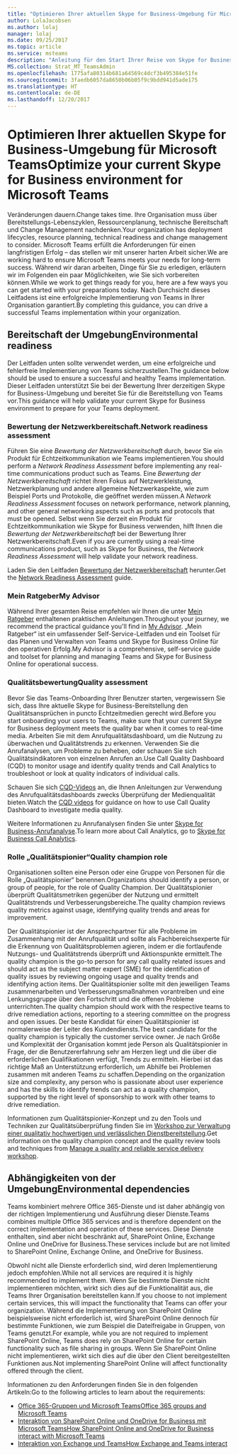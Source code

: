 ```yaml
---
title: "Optimieren Ihrer aktuellen Skype for Business-Umgebung für Microsoft Teams"
author: LolaJacobsen
ms.author: lolaj
manager: lolaj
ms.date: 09/25/2017
ms.topic: article
ms.service: msteams
description: "Anleitung für den Start Ihrer Reise von Skype for Business nach Microsoft Teams"
MS.collection: Strat_MT_TeamsAdmin
ms.openlocfilehash: 1775afa80314b681a64569c4dcf3b495384e51fe
ms.sourcegitcommit: 3faedb6057da8650b06b05f9c9bdd941d5ade175
ms.translationtype: HT
ms.contentlocale: de-DE
ms.lasthandoff: 12/20/2017
---
```

<a name="optimize-your-current-skype-for-business-environment-for-microsoft-teams"></a><span data-ttu-id="02b59-103">Optimieren Ihrer aktuellen Skype for Business-Umgebung für Microsoft Teams</span><span class="sxs-lookup"><span data-stu-id="02b59-103">Optimize your current Skype for Business environment for Microsoft Teams</span></span>
==============================================================

<span data-ttu-id="02b59-104">Veränderungen dauern.</span><span class="sxs-lookup"><span data-stu-id="02b59-104">Change takes time.</span></span> <span data-ttu-id="02b59-105">Ihre Organisation muss über Bereitstellungs-Lebenszyklen, Ressourcenplanung, technische Bereitschaft und Change Management nachdenken.</span><span class="sxs-lookup"><span data-stu-id="02b59-105">Your organization has deployment lifecycles, resource planning, technical readiness and change management to consider.</span></span> <span data-ttu-id="02b59-106">Microsoft Teams erfüllt die Anforderungen für einen langfristigen Erfolg – das stellen wir mit unserer harten Arbeit sicher.</span><span class="sxs-lookup"><span data-stu-id="02b59-106">We are working hard to ensure Microsoft Teams meets your needs for long-term success.</span></span> <span data-ttu-id="02b59-107">Während wir daran arbeiten, Dinge für Sie zu erledigen, erläutern wir im Folgenden ein paar Möglichkeiten, wie Sie sich vorbereiten können.</span><span class="sxs-lookup"><span data-stu-id="02b59-107">While we work to get things ready for you, here are a few ways you can get started with your preparations today.</span></span> <span data-ttu-id="02b59-108">Nach Durchsicht dieses Leitfadens ist eine erfolgreiche Implementierung von Teams in Ihrer Organisation garantiert.</span><span class="sxs-lookup"><span data-stu-id="02b59-108">By completing this guidance, you can drive a successful Teams implementation within your organization.</span></span>

## <a name="environmental-readiness"></a><span data-ttu-id="02b59-109">Bereitschaft der Umgebung</span><span class="sxs-lookup"><span data-stu-id="02b59-109">Environmental readiness</span></span>


<span data-ttu-id="02b59-110">Der Leitfaden unten sollte verwendet werden, um eine erfolgreiche und fehlerfreie Implementierung von Teams sicherzustellen.</span><span class="sxs-lookup"><span data-stu-id="02b59-110">The guidance below should be used to ensure a successful and healthy Teams implementation.</span></span> <span data-ttu-id="02b59-111">Dieser Leitfaden unterstützt Sie bei der Bewertung Ihrer derzeitigen Skype for Business-Umgebung und bereitet Sie für die Bereitstellung von Teams vor.</span><span class="sxs-lookup"><span data-stu-id="02b59-111">This guidance will help validate your current Skype for Business environment to prepare for your Teams deployment.</span></span>   


### <a name="network-readiness-assessment"></a><span data-ttu-id="02b59-112">Bewertung der Netzwerkbereitschaft.</span><span class="sxs-lookup"><span data-stu-id="02b59-112">Network readiness assessment</span></span>


<span data-ttu-id="02b59-113">Führen Sie eine *Bewertung der Netzwerkbereitschaft* durch, bevor Sie ein Produkt für Echtzeitkommunikation wie Teams implementieren.</span><span class="sxs-lookup"><span data-stu-id="02b59-113">You should perform a *Network Readiness Assessment* before implementing any real-time communications product such as Teams.</span></span> <span data-ttu-id="02b59-114">Eine *Bewertung der Netzwerkbereitschaft* richtet ihren Fokus auf Netzwerkleistung, Netzwerkplanung und andere allgemeine Netzwerkaspekte, wie zum Beispiel Ports und Protokolle, die geöffnet werden müssen.</span><span class="sxs-lookup"><span data-stu-id="02b59-114">A *Network Readiness Assessment* focuses on network performance, network planning, and other general networking aspects such as ports and protocols that must be opened.</span></span> <span data-ttu-id="02b59-115">Selbst wenn Sie derzeit ein Produkt für Echtzeitkommunikation wie Skype for Business verwenden, hilft Ihnen die *Bewertung der Netzwerkbereitschaft* bei der Bewertung Ihrer Netzwerkbereitschaft.</span><span class="sxs-lookup"><span data-stu-id="02b59-115">Even if you are currently using a real-time communications product, such as Skype for Business, the *Network Readiness Assessment* will help validate your network readiness.</span></span>

<span data-ttu-id="02b59-116">Laden Sie den Leitfaden [Bewertung der Netzwerkbereitschaft](https://go.microsoft.com/fwlink/?linkid=859069) herunter.</span><span class="sxs-lookup"><span data-stu-id="02b59-116">Get the [Network Readiness Assessment](https://go.microsoft.com/fwlink/?linkid=859069) guide.</span></span>

### <a name="my-advisor"></a><span data-ttu-id="02b59-117">Mein Ratgeber</span><span class="sxs-lookup"><span data-stu-id="02b59-117">My Advisor</span></span>


<span data-ttu-id="02b59-118">Während Ihrer gesamten Reise empfehlen wir Ihnen die unter [Mein Ratgeber](http://aka.ms/myadvisor) enthaltenen praktischen Anleitungen.</span><span class="sxs-lookup"><span data-stu-id="02b59-118">Throughout your journey, we recommend the practical guidance you'll find in [My Advisor](http://aka.ms/myadvisor).</span></span> <span data-ttu-id="02b59-119">„Mein Ratgeber“ ist ein umfassender Self-Service-Leitfaden und ein Toolset für das Planen und Verwalten von Teams und Skype for Business Online für den operativen Erfolg.</span><span class="sxs-lookup"><span data-stu-id="02b59-119">My Advisor is a comprehensive, self-service guide and toolset for planning and managing Teams and Skype for Business Online for operational success.</span></span>


### <a name="quality-assessment"></a><span data-ttu-id="02b59-120">Qualitätsbewertung</span><span class="sxs-lookup"><span data-stu-id="02b59-120">Quality assessment</span></span>


<span data-ttu-id="02b59-121">Bevor Sie das Teams-Onboarding Ihrer Benutzer starten, vergewissern Sie sich, dass Ihre aktuelle Skype for Business-Bereitstellung den Qualitätsansprüchen in puncto Echtzeitmedien gerecht wird.</span><span class="sxs-lookup"><span data-stu-id="02b59-121">Before you start onboarding your users to Teams, make sure that your current Skype for Business deployment meets the quality bar when it comes to real-time media.</span></span> <span data-ttu-id="02b59-122">Arbeiten Sie mit dem Anrufqualitätsdashboard, um die Nutzung zu überwachen und Qualitätstrends zu erkennen. Verwenden Sie die Anrufanalysen, um Probleme zu beheben, oder schauen Sie sich Qualitätsindikatoren von einzelnen Anrufen an.</span><span class="sxs-lookup"><span data-stu-id="02b59-122">Use Call Quality Dashboard (CQD) to monitor usage and identify quality trends and Call Analytics to troubleshoot or look at quality indicators of individual calls.</span></span>

<span data-ttu-id="02b59-123">Schauen Sie sich [CQD-Videos](https://www.skypeoperationsframework.com/Academy?SOFTrainings=Leverage%20the%20Investigate%20Media%20Quality%20using%20CQD%20Videos) an, die Ihnen Anleitungen zur Verwendung des Anrufqualitätsdashboards zwecks Überprüfung der Medienqualität bieten.</span><span class="sxs-lookup"><span data-stu-id="02b59-123">Watch the [CQD videos](https://www.skypeoperationsframework.com/Academy?SOFTrainings=Leverage%20the%20Investigate%20Media%20Quality%20using%20CQD%20Videos) for guidance on how to use Call Quality Dashboard to investigate media quality.</span></span>

<span data-ttu-id="02b59-124">Weitere Informationen zu Anrufanalysen finden Sie unter [Skype for Business-Anrufanalyse](https://support.office.com/article/Set-up-Skype-for-Business-Call-Analytics-fbf7247a-84ae-46cc-9204-2c45b1c734cd).</span><span class="sxs-lookup"><span data-stu-id="02b59-124">To learn more about Call Analytics, go to [Skype for Business Call Analytics](https://support.office.com/article/Set-up-Skype-for-Business-Call-Analytics-fbf7247a-84ae-46cc-9204-2c45b1c734cd).</span></span>

### <a name="quality-champion-role"></a><span data-ttu-id="02b59-125">Rolle „Qualitätspionier“</span><span class="sxs-lookup"><span data-stu-id="02b59-125">Quality champion role</span></span>


<span data-ttu-id="02b59-126">Organisationen sollten eine Person oder eine Gruppe von Personen für die Rolle „Qualitätspionier“ benennen.</span><span class="sxs-lookup"><span data-stu-id="02b59-126">Organizations should identify a person, or group of people, for the role of Quality Champion.</span></span> <span data-ttu-id="02b59-127">Der Qualitätspionier überprüft Qualitätsmetriken gegenüber der Nutzung und ermittelt Qualitätstrends und Verbesserungsbereiche.</span><span class="sxs-lookup"><span data-stu-id="02b59-127">The quality champion reviews quality metrics against usage, identifying quality trends and areas for improvement.</span></span>

<span data-ttu-id="02b59-128">Der Qualitätspionier ist der Ansprechpartner für alle Probleme im Zusammenhang mit der Anrufqualität und sollte als Fachbereichsexperte für die Erkennung von Qualitätsproblemen agieren, indem er die fortlaufende Nutzungs- und Qualitätstrends überprüft und Aktionspunkte ermittelt.</span><span class="sxs-lookup"><span data-stu-id="02b59-128">The quality champion is the go-to person for any call quality related issues and should act as the subject matter expert (SME) for the identification of quality issues by reviewing ongoing usage and quality trends and identifying action items.</span></span> <span data-ttu-id="02b59-129">Der Qualitätspionier sollte mit den jeweiligen Teams zusammenarbeiten und Verbesserungsmaßnahmen vorantreiben und eine Lenkungsgruppe über den Fortschritt und die offenen Probleme unterrichten.</span><span class="sxs-lookup"><span data-stu-id="02b59-129">The quality champion should work with the respective teams to drive remediation actions, reporting to a steering committee on the progress and open issues.</span></span> <span data-ttu-id="02b59-130">Der beste Kandidat für einen Qualitätspionier ist normalerweise der Leiter des Kundendiensts.</span><span class="sxs-lookup"><span data-stu-id="02b59-130">The best candidate for the quality champion is typically the customer service owner.</span></span> <span data-ttu-id="02b59-131">Je nach Größe und Komplexität der Organisation kommt jede Person als Qualitätspionier in Frage, der die Benutzererfahrung sehr am Herzen liegt und die über die erforderlichen Qualifikationen verfügt, Trends zu ermitteln. Hierbei ist das richtige Maß an Unterstützung erforderlich, um Abhilfe bei Problemen zusammen mit anderen Teams zu schaffen.</span><span class="sxs-lookup"><span data-stu-id="02b59-131">Depending on the organization size and complexity, any person who is passionate about user experience and has the skills to identify trends can act as a quality champion, supported by the right level of sponsorship to work with other teams to drive remediation.</span></span>

<span data-ttu-id="02b59-132">Informationen zum Qualitätspionier-Konzept und zu den Tools und Techniken zur Qualitätsüberprüfung finden Sie im [Workshop zur Verwaltung einer qualitativ hochwertigen und verlässlichen Dienstbereitstellung](https://go.microsoft.com/fwlink/?linkid=859071).</span><span class="sxs-lookup"><span data-stu-id="02b59-132">Get information on the quality champion concept and the quality review tools and techniques from [Manage a quality and reliable service delivery workshop](https://go.microsoft.com/fwlink/?linkid=859071).</span></span>

## <a name="environmental-dependencies"></a><span data-ttu-id="02b59-133">Abhängigkeiten von der Umgebung</span><span class="sxs-lookup"><span data-stu-id="02b59-133">Environmental dependencies</span></span>


<span data-ttu-id="02b59-134">Teams kombiniert mehrere Office 365-Dienste und ist daher abhängig von der richtigen Implementierung und Ausführung dieser Dienste.</span><span class="sxs-lookup"><span data-stu-id="02b59-134">Teams combines multiple Office 365 services and is therefore dependent on the correct implementation and operation of these services.</span></span> <span data-ttu-id="02b59-135">Diese Dienste enthalten, sind aber nicht beschränkt auf, SharePoint Online, Exchange Online und OneDrive for Business.</span><span class="sxs-lookup"><span data-stu-id="02b59-135">These services include but are not limited to SharePoint Online, Exchange Online, and OneDrive for Business.</span></span>

<span data-ttu-id="02b59-136">Obwohl nicht alle Dienste erforderlich sind, wird deren Implementierung jedoch empfohlen.</span><span class="sxs-lookup"><span data-stu-id="02b59-136">While not all services are required it is highly recommended to implement them.</span></span> <span data-ttu-id="02b59-137">Wenn Sie bestimmte Dienste nicht implementieren möchten, wirkt sich dies auf die Funktionalität aus, die Teams Ihrer Organisation bereitstellen kann.</span><span class="sxs-lookup"><span data-stu-id="02b59-137">If you choose to not implement certain services, this will impact the functionality that Teams can offer your organization.</span></span> <span data-ttu-id="02b59-138">Während die Implementierung von SharePoint Online beispielsweise nicht erforderlich ist, wird SharePoint Online dennoch für bestimmte Funktionen, wie zum Beispiel die Dateifreigabe in Gruppen, von Teams genutzt.</span><span class="sxs-lookup"><span data-stu-id="02b59-138">For example, while you are not required to implement SharePoint Online, Teams does rely on SharePoint Online for certain functionality such as file sharing in groups.</span></span> <span data-ttu-id="02b59-139">Wenn Sie SharePoint Online nicht implementieren, wirkt sich dies auf die über den Client bereitgestellten Funktionen aus.</span><span class="sxs-lookup"><span data-stu-id="02b59-139">Not implementing SharePoint Online will affect functionality offered through the client.</span></span>

<span data-ttu-id="02b59-140">Informationen zu den Anforderungen finden Sie in den folgenden Artikeln:</span><span class="sxs-lookup"><span data-stu-id="02b59-140">Go to the following articles to learn about the requirements:</span></span>
- [<span data-ttu-id="02b59-141">Office 365-Gruppen und Microsoft Teams</span><span class="sxs-lookup"><span data-stu-id="02b59-141">Office 365 groups and Microsoft Teams </span></span>](Office-365-groups.md)
- [<span data-ttu-id="02b59-142">Interaktion von SharePoint Online und OneDrive for Business mit Microsoft Teams</span><span class="sxs-lookup"><span data-stu-id="02b59-142">How SharePoint Online and OneDrive for Business interact with Microsoft Teams</span></span>](SharePoint-OneDrive-interact.md) 
- [<span data-ttu-id="02b59-143">Interaktion von Exchange und Teams</span><span class="sxs-lookup"><span data-stu-id="02b59-143">How Exchange and Teams interact </span></span>](Exchange-Teams-interact.md)




